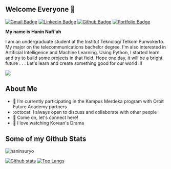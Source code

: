 ## Welcome Everyone 👋
[![Gmail Badge](https://img.shields.io/badge/-haninnafiah@gmail.com-c14438?style=flat&logo=Gmail&logoColor=white&link=mailto:haninnafiah@gmail.com)](mailto:haninnafiah@gmail.com) 
[![Linkedin Badge](https://img.shields.io/badge/-www.linkedin.com/in/haninnafiah-0072b1?style=flat&logo=Linkedin&logoColor=white&link=https://www.linkedin.com/in/www.linkedin.com/in/haninnafiah/)](https://www.linkedin.com/in/www.linkedin.com/in/haninnafiah/) [![Github Badge](https://img.shields.io/badge/-haninsuryo-grey?style=flat&logo=github&logoColor=white&link=https://github.com/haninsuryo/)](https://www.github.com/haninsuryo/) [![Portfolio Badge](https://img.shields.io/badge/portfolio-web-blue?style=flat&link=https://medium.com/@hannnfh/)](https://medium.com/@hannnfh/) <p align='left'> **My name is Hanin Nafi'ah**
  
  I am an undergraduate student at the Institut Teknologi Telkom Purwokerto. My major on the telecommunications bachelor degree. I'm also interested in Artificial Intelligence and Machine Learning. Using Python, I started learn and try to build some projects in that field. Hope one day, it will be a bright future . . . Let's learn and create something good for our world !!! 
  
  <img src= 'https://c.tenor.com/Ui4QL_I8_pEAAAAC/tea-time-yoga.gif' />
  
## About Me
  
  - 🌱 I’m currently participating in the Kampus Merdeka program with Orbit Future Academy partners
  - :octocat: I always open to discuss and collaborate with other people
  - 💬 Come on, let's connect here!
  - :information_desk_person: I love watching Korean's Drama 

  
  </p>
  
## Some of my Github Stats
<p align=left> <img src=https://komarev.com/ghpvc/?username=haninsuryo alt=haninsuryo /> </p>

[![Github stats](https://github-readme-stats.vercel.app/api?username=haninsuryo&show_icons=true&include_all_commits=true)](https://github.com/haninsuryo/github-readme-stats)
[![Top Langs](https://github-readme-stats.vercel.app/api/top-langs/?username=haninsuryo&layout=compact)](https://github.com/haninsuryo/github-readme-stats)
